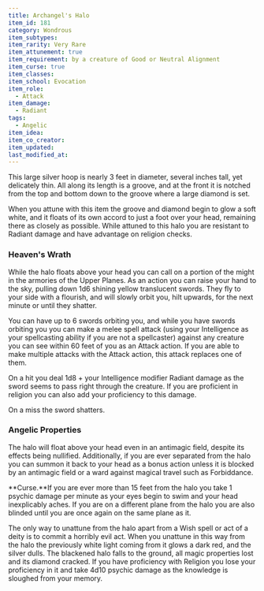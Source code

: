```yaml
---
title: Archangel's Halo
item_id: 181
category: Wondrous
item_subtypes:
item_rarity: Very Rare
item_attunement: true
item_requirement: by a creature of Good or Neutral Alignment
item_curse: true
item_classes:
item_school: Evocation
item_role:
  - Attack
item_damage:
  - Radiant
tags:
  - Angelic
item_idea:
item_co_creator:
item_updated:
last_modified_at:
---
```


This large silver hoop is nearly 3 feet in diameter, several inches tall, yet delicately thin. All along its length is a groove, and at the front it is notched from the top and bottom down to the groove where a large diamond is set.

When you attune with this item the groove and diamond begin to glow a soft white, and it floats of its own accord to just a foot over your head, remaining there as closely as possible. While attuned to this halo you are resistant to Radiant damage and have advantage on religion checks.

### Heaven's Wrath
While the halo floats above your head you can call on a portion of the might in the armories of the Upper Planes. As an action you can raise your hand to the sky, pulling down 1d6 shining yellow translucent swords. They fly to your side with a flourish, and will slowly orbit you, hilt upwards, for the next minute or until they shatter.

You can have up to 6 swords orbiting you, and while you have swords orbiting you you can make a melee spell attack (using your Intelligence as your spellcasting ability if you are not a spellcaster) against any creature you can see within 60 feet of you as an Attack action. If you are able to make multiple attacks with the Attack action, this attack replaces one of them.

On a hit you deal 1d8 + your Intelligence modifier Radiant damage as the sword seems to pass right through the creature. If you are proficient in religion you can also add your proficiency to this damage.

On a miss the sword shatters.

### Angelic Properties
The halo will float above your head even in an antimagic field, despite its effects being nullified. Additionally, if you are ever separated from the halo you can summon it back to your head as a bonus action unless it is blocked by an antimagic field or a ward against magical travel such as Forbiddance.

<section id="curse">
**Curse.**If you are ever more than 15 feet from the halo you take 1 psychic damage per minute as your eyes begin to swim and your head inexplicably aches. If you are on a different plane from the halo you are also blinded until you are once again on the same plane as it.

The only way to unattune from the halo apart from a Wish spell or act of a deity is to commit a horribly evil act. When you unattune in this way from the halo the previously white light coming from it glows a dark red, and the silver dulls. The blackened halo falls to the ground, all magic properties lost and its diamond cracked. If you have proficiency with Religion you lose your proficiency in it and take 4d10 psychic damage as the knowledge is sloughed from your memory.
</section>
